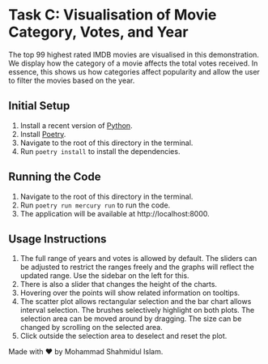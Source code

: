 # Task C: Visualisation of Movie Category, Votes, and Year

The top 99 highest rated IMDB movies are visualised in this demonstration. We display how the category of a movie affects the total votes received. In essence, this shows us how categories affect popularity and allow the user to filter the movies based on the year.

## Initial Setup

1. Install a recent version of [Python](https://www.python.org/downloads/).
2. Install [Poetry](https://python-poetry.org/docs/#installing-with-the-official-installer).
3. Navigate to the root of this directory in the terminal.
4. Run `poetry install` to install the dependencies.

## Running the Code

1. Navigate to the root of this directory in the terminal.
2. Run `poetry run mercury run` to run the code.
3. The application will be available at http://localhost:8000.

## Usage Instructions

1. The full range of years and votes is allowed by default. The sliders can be adjusted to restrict the ranges freely and the graphs will reflect the updated range. Use the sidebar on the left for this.
2. There is also a slider that changes the height of the charts.
3. Hovering over the points will show related information on tooltips.
4. The scatter plot allows rectangular selection and the bar chart allows interval selection. The brushes selectively highlight on both plots. The selection area can be moved around by dragging. The size can be changed by scrolling on the selected area.
5. Click outside the selection area to deselect and reset the plot.

Made with ❤️ by Mohammad Shahmidul Islam.